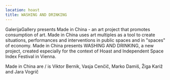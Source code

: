 ```yaml
---
location: hoast
title: WASHING AND DRINKING
---
```

GalerijaGallery presents Made in China - an art project that promotes consumption of art. Made in China uses art multiples as a tool to create situations, performances and interventions in public spaces and in "spaces" of economy. Made in China presents WASHING AND DRINKING, a new project, created especially for the context of Hoast and Independent Space Index Festival in Vienna.

Made in China are / is Viktor Bernik, Vasja Cenčič, Marko Damiš, Žiga Kariž and Jara Vogrič
